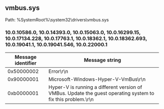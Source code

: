 ## vmbus.sys

Path: %SystemRoot%\system32\drivers\vmbus.sys

### 10.0.10586.0, 10.0.14393.0, 10.0.15063.0, 10.0.16299.15, 10.0.17134.228, 10.0.17763.1, 10.0.18362.1, 10.0.18362.693, 10.0.19041.1, 10.0.19041.546, 10.0.22000.1

Message identifier | Message string
--- | ---
0x50000002 | Error\r\n
0x90000001 | Microsoft-Windows-Hyper-V-VmBus\r\n
0xb0000001 | Hyper-V is running a different version of VMBus. Update the guest operating system to fix this problem.\r\n
